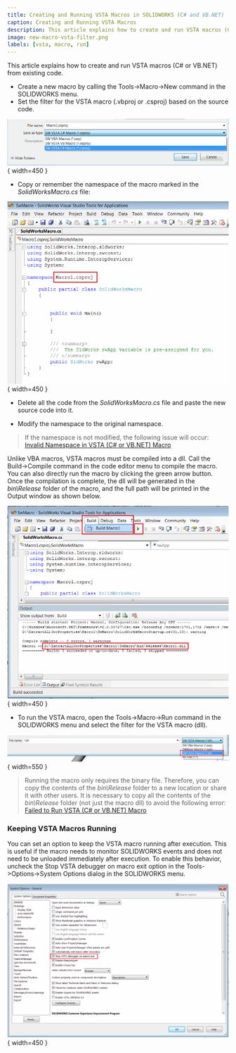 ```yaml
---
title: Creating and Running VSTA Macros in SOLIDWORKS (C# and VB.NET)
caption: Creating and Running VSTA Macros
description: This article explains how to create and run VSTA macros (C# or VB.NET) from existing code.
image: new-macro-vsta-filter.png
labels: [vsta, macro, run]
---
```

This article explains how to create and run VSTA macros (C# or VB.NET) from existing code.

* Create a new macro by calling the Tools->Macro->New command in the SOLIDWORKS menu.
* Set the filter for the VSTA macro (.vbproj or .csproj) based on the source code.

![Filter VSTA Macro](new-macro-vsta-filter.png){ width=450 }

* Copy or remember the namespace of the macro marked in the *SolidWorksMacro.cs* file:

![Namespace of VSTA Macro](vsta-macro-namespace.png){ width=450 }

* Delete all the code from the *SolidWorksMacro.cs* file and paste the new source code into it.

* Modify the namespace to the original namespace.

> If the namespace is not modified, the following issue will occur: [Invalid Namespace in VSTA (C# or VB.NET) Macro](/docs/codestack/solidworks-api/troubleshooting/macros/vsta-invalid-namespace/)

Unlike VBA macros, VSTA macros must be compiled into a dll. Call the Build->Compile command in the code editor menu to compile the macro. You can also directly run the macro by clicking the green arrow button. Once the compilation is complete, the dll will be generated in the *bin\Release* folder of the macro, and the full path will be printed in the Output window as shown below.

![Compile VSTA Macro](compile-vsta-macro.png){ width=450 }

* To run the VSTA macro, open the Tools->Macro->Run command in the SOLIDWORKS menu and select the filter for the VSTA macro (dll).

![Setting the Filter for Running VSTA Macro](run-vsta-macro.png){ width=550 }

> Running the macro only requires the binary file. Therefore, you can copy the contents of the *bin\Release* folder to a new location or share it with other users. It is necessary to copy all the contents of the *bin\Release* folder (not just the macro dll) to avoid the following error: [Failed to Run VSTA (C# or VB.NET) Macro](/docs/codestack/solidworks-api/troubleshooting/macros/run-vsta-macro-error/)

### Keeping VSTA Macros Running

You can set an option to keep the VSTA macro running after execution. This is useful if the macro needs to monitor SOLIDWORKS events and does not need to be unloaded immediately after execution. To enable this behavior, uncheck the Stop VSTA debugger on macro exit option in the Tools->Options->System Options dialog in the SOLIDWORKS menu.

![Option to Keep VSTA Macros Running](system-options-stop-vsta-debugger.png){ width=450 }